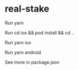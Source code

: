 # real-stake

Run yarn

Run cd ios && pod install && cd ..

Run yarn ios

Run yarn android

See more in package.json

